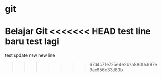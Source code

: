 # git
Belajar Git
<<<<<<< HEAD
test line baru 
test lagi
=======
test
update
new
new line
>>>>>>> 67d4c71e735e4e2b2a8800c997e9ac656c33d83b
